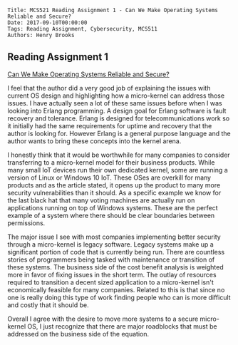     Title: MCS521 Reading Assignment 1 - Can We Make Operating Systems Reliable and Secure?
    Date: 2017-09-10T00:00:00
    Tags: Reading Assignment, Cybersecurity, MCS511
    Authors: Henry Brooks

Reading Assignment 1
---

[Can We Make Operating Systems Reliable and Secure?](https://pdfs.semanticscholar.org/ee0c/f2be3c502575886abe01765f2e26f0a92713.pdf)

<!-- more -->

I feel that the author did a very good job of explaining the issues with current OS design and highlighting how a micro-kernel can address those issues. I have actually seen a lot of these same issues before when I was looking into Erlang programming. A design goal for Erlang software is fault recovery and tolerance. Erlang is designed for telecommunications work so it initially had the same requirements for uptime and recovery that the author is looking for. However Erlang is a general purpose language and the author wants to bring these concepts into the kernel arena.

I honestly think that it would be worthwhile for many companies to consider transferring to a micro-kernel model for their business products. While many small IoT devices run their own dedicated kernel, some are running a version of Linux or Windows 10 IoT. These OSes are overkill for many products and as the article stated, it opens up the product to many more security vulnerabilities than it should. As a specific example we know for the last black hat that many voting machines are actually run on applications running on top of Windows systems. These are the perfect example of a system where there should be clear boundaries between permissions.

The major issue I see with most companies implementing better security through a micro-kernel is legacy software. Legacy systems make up a significant portion of code that is currently being run. There are countless stories of programmers being tasked with maintenance or transition of these systems. The business side of the cost benefit analysis is weighted more in favor of fixing issues in the short term. The outlay of resources required to transition a decent sized application to a micro-kernel isn't economically feasible for many companies. Related to this is that since no one is really doing this type of work finding people who can is more difficult and costly that it should be.

Overall I agree with the desire to move more systems to a secure micro-kernel OS, I just recognize that there are major roadblocks that must be addressed on the business side of the equation.
